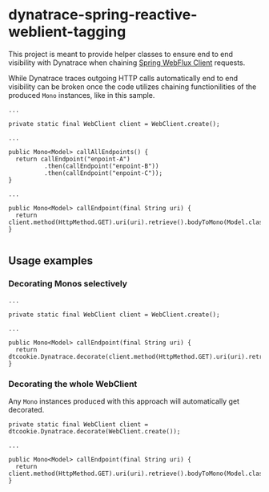# dynatrace-spring-reactive-weblient-tagging

This project is meant to provide helper classes to ensure end to end visibility with Dynatrace when chaining [Spring WebFlux Client](https://docs.spring.io/spring-framework/docs/current/reference/html/web-reactive.html#webflux-client) requests.

While Dynatrace traces outgoing HTTP calls automatically end to end visibility can be broken once the code utilizes chaining functionilities of the produced `Mono` instances, like in this sample.

```
...

private static final WebClient client = WebClient.create();

...

public Mono<Model> callAllEndpoints() {    	
  return callEndpoint("enpoint-A")
          .then(callEndpoint("enpoint-B"))
          .then(callEndpoint("enpoint-C"));
}

...

public Mono<Model> callEndpoint(final String uri) {
  return client.method(HttpMethod.GET).uri(uri).retrieve().bodyToMono(Model.class);
}
    
```

## Usage examples

### Decorating Monos selectively

```
...

private static final WebClient client = WebClient.create();

...

public Mono<Model> callEndpoint(final String uri) {  
  return dtcookie.Dynatrace.decorate(client.method(HttpMethod.GET).uri(uri).retrieve().bodyToMono(Model.class));
}
```

### Decorating the whole WebClient

Any `Mono` instances produced with this approach will automatically get decorated.

```
private static final WebClient client = dtcookie.Dynatrace.decorate(WebClient.create());

...

public Mono<Model> callEndpoint(final String uri) {  
  return client.method(HttpMethod.GET).uri(uri).retrieve().bodyToMono(Model.class);
}
```
